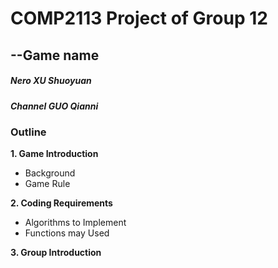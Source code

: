 # COMP2113 Project of Group 12
## --Game name
##### Nero XU Shuoyuan 
##### Channel GUO Qianni


### **Outline**
**1. Game Introduction**
 - Background
 - Game Rule

**2. Coding Requirements**
 - Algorithms to Implement
 - Functions may Used 

**3. Group Introduction**
